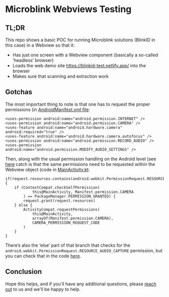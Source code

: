 # Microblink Webviews Testing

## TL;DR

This repo shows a basic POC for running Microblink solutions (BlinkID in this case) in a Webview so that it:

- Has just one screen with a Webview component (basically a so-called ‘headless’ browser)
- Loads the web demo site https://blinkid-test.netlify.app/ into the browser
- Makes sure that scanning and extraction work

## Gotchas
The most important thing to note is that one has to request the proper permissions (in [AndroidManifest.xml file](https://github.com/Hitman666/MicroblinkWebViewsTesting/blob/main/app/src/main/AndroidManifest.xml):

```
<uses-permission android:name="android.permission.INTERNET" />
<uses-permission android:name="android.permission.CAMERA" />
<uses-feature android:name="android.hardware.camera" android:required="true" />
<uses-feature android:name="android.hardware.camera.autofocus" />
<uses-permission android:name="android.permission.RECORD_AUDIO" />
<uses-permission android:name="android.permission.MODIFY_AUDIO_SETTINGS" />
```

Then, along with the usual permission handling on the Android level (see [here](https://github.com/Hitman666/MicroblinkWebViewsTesting/blob/main/app/src/main/java/com/example/webviewstest/MainActivity.kt#L132) catch is that the same permissions need to be requested within the Webview object (code in [MainActivity.kt](http://MainActivity.kt):

```
if(request.resources.contains(android.webkit.PermissionRequest.RESOURCE_VIDEO_CAPTURE)) {
    if (ContextCompat.checkSelfPermission(
            this@MainActivity, Manifest.permission.CAMERA
        ) == PackageManager.PERMISSION_GRANTED) {
        request.grant(request.resources)
    } else {
        ActivityCompat.requestPermissions(
            this@MainActivity,
            arrayOf(Manifest.permission.CAMERA),
            CAMERA_PERMISSION_REQUEST_CODE
        )
    }
}
```

There’s also the ‘else’ part of that branch that checks for the `android.webkit.PermissionRequest.RESOURCE_AUDIO_CAPTURE` permission, but you can check that in the code [here](https://github.com/Hitman666/MicroblinkWebViewsTesting/blob/main/app/src/main/java/com/example/webviewstest/MainActivity.kt#L111C59-L111C114).

## Conclusion
Hope this helps, and if you'll have any additional questions, please [reach out](https://microblink.com/contact-us/) to us and we'll be happy to help.